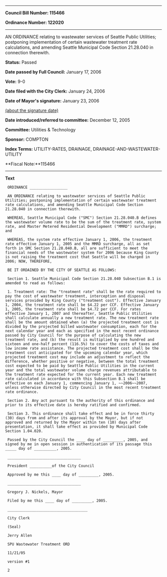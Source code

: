 

********

**Council Bill Number: 115466**
   
**Ordinance Number: 122020**
********

 AN ORDINANCE relating to wastewater services of Seattle Public Utilities; postponing implementation of certain wastewater treatment rate calculations, and amending Seattle Municipal Code Section 21.28.040 in connection therewith.

**Status:** Passed
   
**Date passed by Full Council:** January 17, 2006
   
**Vote:** 9-0
   
**Date filed with the City Clerk:** January 24, 2006
   
**Date of Mayor's signature:** January 23, 2006
   
[(about the signature date)](/~public/approvaldate.htm)
   
   
   
**Date introduced/referred to committee:** December 12, 2005
   
**Committee:** Utilities & Technology
   
**Sponsor:** COMPTON
   
   
**Index Terms:** UTILITY-RATES, DRAINAGE, DRAINAGE-AND-WASTEWATER-UTILITY

**Fiscal Note:**115466

********

**Text**
   
```
 ORDINANCE _________________

 AN ORDINANCE relating to wastewater services of Seattle Public Utilities; postponing implementation of certain wastewater treatment rate calculations, and amending Seattle Municipal Code Section 21.28.040 in connection therewith.

 WHEREAS, Seattle Municipal Code ("SMC") Section 21.28.040.B defines the wastewater volume rate to be the sum of the treatment rate, system rate, and Master Metered Residential Development ("MMRD") surcharge; and

 WHEREAS, the system rate effective January 1, 2006, the treatment rate effective January 1, 2005 and the MMRD surcharge, all as set forth in SMC Section 21.28.040.B, all are sufficient to meet the financial needs of the wastewater system for 2006 because King County is not raising the treatment cost that Seattle will be charged in 2006; NOW, THEREFORE,

 BE IT ORDAINED BY THE CITY OF SEATTLE AS FOLLOWS:

 Section 1. Seattle Municipal Code Section 21.28.040 Subsection B.1 is amended to read as follows:

 1. Treatment rate: The "treatment rate" shall be the rate required to pay the cost of wastewater treatment, interception and disposal services provided by King County ("treatment cost"). Effective January 1, 2004, the treatment rate shall be $4.22 per CCF. Effective January 1, 2005, the treatment rate shall be $4.72 per CCF. For rates effective January 1, 2007 and thereafter, Seattle Public Utilities shall calculate annually a new treatment rate. The new treatment rate shall be the amount obtained when (a) the projected treatment cost is divided by the projected billed wastewater consumption, each for the next calendar year and each as specified in the most recent ordinance passed by City Council for the purpose of calculating the new treatment rate, and (b) the result is multiplied by one hundred and sixteen and one-half percent (116.5%) to cover the costs of taxes and low income rate assistance. The projected treatment cost shall be the treatment cost anticipated for the upcoming calendar year, which projected treatment cost may include an adjustment to reflect the difference, whether positive or negative, between the total treatment cost expected to be paid by Seattle Public Utilities in the current year and the total wastewater volume charge revenues attributable to the treatment rate expected for the current year. Each new treatment rate calculated in accordance with this Subsection B.1 shall be effective on each January 1, commencing January 1, ~~2006~~2007, unless otherwise directed by City Council in the most recent treatment rate ordinance.

 Section 2. Any act pursuant to the authority of this ordinance and prior to its effective date is hereby ratified and confirmed.

 Section 3. This ordinance shall take effect and be in force thirty (30) days from and after its approval by the Mayor, but if not approved and returned by the Mayor within ten (10) days after presentation, it shall take effect as provided by Municipal Code Section 1.04.020.

 Passed by the City Council the ____ day of _________, 2005, and signed by me in open session in authentication of its passage this _____ day of __________, 2005.

 _________________________________

 President __________of the City Council

 Approved by me this ____ day of _________, 2005.

 _________________________________

 Gregory J. Nickels, Mayor

 Filed by me this ____ day of _________, 2005.

 ____________________________________

 City Clerk

 (Seal)

 Jerry Allen

 SPU Wastewater Treatment ORD

 11/21/05

 version #1

 2

```
